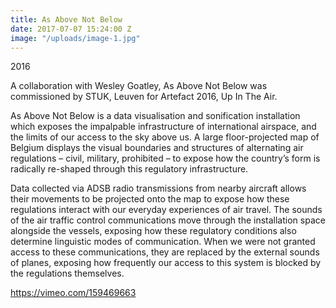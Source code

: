 ```yaml
---
title: As Above Not Below
date: 2017-07-07 15:24:00 Z
image: "/uploads/image-1.jpg"
---
```


2016

A collaboration with Wesley Goatley, As Above Not Below was commissioned by STUK, Leuven for Artefact 2016, Up In The Air.
 
As Above Not Below is a data visualisation and sonification installation which exposes the impalpable infrastructure of international airspace, and the limits of our access to the sky above us. A large floor-projected map of Belgium displays the visual boundaries and structures of alternating air regulations – civil, military, prohibited – to expose how the country’s form is radically re-shaped through this regulatory infrastructure.
 
Data collected via ADSB radio transmissions from nearby aircraft allows their movements to be projected onto the map to expose how these regulations interact with our everyday experiences of air travel. The sounds of the air traffic control communications move through the installation space alongside the vessels, exposing how these regulatory conditions also determine linguistic modes of communication. When we were not granted access to these communications, they are replaced by the external sounds of planes, exposing how frequently our access to this system is blocked by the regulations themselves.

https://vimeo.com/159469663

